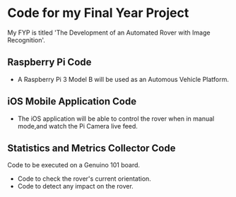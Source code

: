 # Code for my Final Year Project

My FYP is titled 'The Development of an Automated Rover with Image Recognition'.

Raspberry Pi Code
-----------------

* A Raspberry Pi 3 Model B will be used as an Automous Vehicle Platform.

iOS Mobile Application Code
---------------------------

* The iOS application will be able to control the rover when in manual mode,and  watch the Pi Camera live feed.

Statistics and Metrics Collector Code
-------------------------------------
Code to be executed on a Genuino 101 board.

* Code to check the rover's current orientation.
* Code to detect any impact on the rover.
